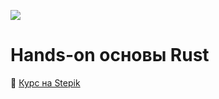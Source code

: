 <a href="https://stepik.org/a/184782"><img src="https://img.shields.io/badge/Rust-на Stepik-3E3E3E?style=for-the-badge&logo=rust&logoColor=white&color=73B467"/></a>

# Hands-on основы Rust

🦀 [Курс на Stepik](https://stepik.org/a/184782)
